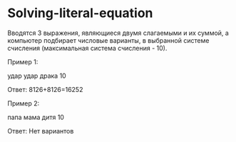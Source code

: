 # Solving-literal-equation

Вводятся 3 выражения, являющиеся двумя слагаемыми и их суммой, а компьютер подбирает числовые варианты, в выбранной системе счисления (максимальная система счисления - 10).

Пример 1:

   удар
   удар
  драка
     10
     
Ответ:
   8126+8126=16252


Пример 2:

   папа
   мама
   дитя
     10
     
Ответ:
   Нет вариантов
